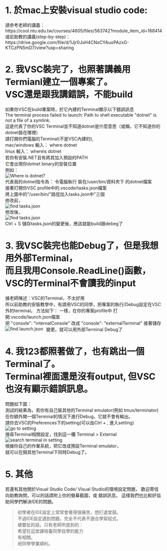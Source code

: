 
<h1>
   1. 於mac上安裝visual studio code:
</h1>
<p>
   請參考老師的講義：</br>
   https://cool.ntu.edu.tw/courses/4605/files/563742?module_item_id=168414</br>
   或前助教的講義(step-by-step)：</br>
   https://drive.google.com/file/d/1Jjr0JxH4CNsCYAuoPAzxG-KTCzPN5mD7/view?usp=sharing</br>
</p>
<h1>
   2. 我VSC裝完了，也照著講義用Termianl建立一個專案了。</br>
   VSC還是跟我講錯誤，不能build</h1>
<p>   
   如果你VSC在build專案時，於它內建的Terminal顯示以下錯誤訊息</br>
   The terminal process failed to launch: Path to shell executable "dotnet" is not a file of a symlink.</br>
   這是代表了你的VSC Terminal並不知道dotnet是什麼意思（或稱，它不知道你的dotnet裝在哪裡）</br>
   請打開你們電腦的Terminal(不是VSC內建的),</br>
   mac/windows 輸入： where dotnet</br>
   linux 輸入： whereis dotnet</br>
   若你有安裝.NET且有將其加入預設的PATH</br>
   它會出現你dotnet binary的安裝位置</br>
   例如：</br>
   <img src="https://imgur.com/bbv4zYC.jpg"
     alt="Where is dotnet?"
     style="float: left; margin-right: 10px;" /> </br>
   代表我的dotnet指令為： 令電腦執行 裝在/user/bin/資料夾下 的dotnet檔案</br>
   接著打開你VSC profile中的.vscode/tasks.json檔案 </br>
   將上圖中的"/user/bin/"路徑加入tasks.json中"三個</br>
   修改前，</br>
   <img src="https://imgur.com/ulm8tSr.jpg"
     alt="find tasks.json"
     style="float: left; margin-right: 10px;" /> </br>
   修改後，</br>
   <img src="https://imgur.com/xDrZSBe.jpg"
     alt="find tasks.json"
     style="float: left; margin-right: 10px;" /> </br>
   Ctrl + S 儲存tasks.json的變更後，應該就能build跟debeg了</br>
</p>    
<h1>
   3. 我VSC裝完也能Debug了，但是我想用外部Terminal，</br>
   而且我用Console.ReadLine()函數，VSC的Terminal不會讀我的input</br>
</h1>
<p>
   據老師陳述：VSC的Terminal，不太好用</br>
   所以前助教的安裝教學中，有請用VSC的同學，把專案的執行/Debug設定在VSC外的terminal。
   方法如下：
   一樣，在你的專案profile中 打開.vscode/launch.json檔案</br>  
   把
   "console": "internalConsole" 
   改成
   "console": "externalTerminal"  
   接著儲存變更。就可以用外部Terminal Debug了
   <img src="https://imgur.com/A9jYPvj.jpg"
     alt="find launch.json"
     style="float: left; margin-right: 10px;" /> </br> 
</p>   
<h1>
4. 我123都照著做了，也有跳出一個Terminal了。</br>
   Terminal裡面還是沒有output, 但VSC也沒有顯示錯誤訊息。</br>
</h1>
   問題如下圖： </br>
   測試的結果為，若你有自己裝其他的Terminal emulator(例如 tmux/terminator)</br>
   在你額外開一個Terminal的情況下進行Debug，它就不會有輸出。</br>
   請你去VSC的Preferences下的setting(可以由Ctrl + , 進入setting)</br>
   <img src="https://imgur.com/SgdL3YZ.jpg"
     alt="go to setting"
     style="float: left; margin-right: 10px;" /> </br>
   搜尋Terminal相關設定，找到這一欄 Terminal > External</br>
   <img src="https://imgur.com/i27G8Sx.jpg"
    alt="search terminal in setting"
    style="float: left; margin-right: 10px;" /> </br>
   根據你自己的作業系統，把它改成預設Terminal emulator，</br>
   就可以在開其他Terminal下同時Debug了。

<h1>
5. 其他
</h1>
<p>
   若還有其他關於Visual Studio Code/ Visual Studio的環境設定問題，
   歡迎寄信向助教詢問，可以的話請附上你的螢幕截圖，或 錯誤訊息。
   這樣我們也比較好協助同學們解決IDE的問題。
</p>   
  
>   初學者在IDE設定上常常會覺得很痛苦，想打退堂鼓。</br>
>   不過IDE設定遇到問題，完全不代表不適合學寫程式。</br>
>   硬要扯的話，只有老師所提到的：</br>
>   希望在這堂課培養同學自學的能力</br>
>   有相關。</br>
>   祝同學學業順利。

   
